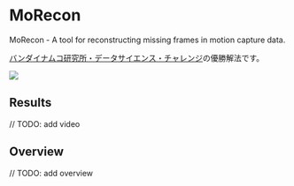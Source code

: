 # MoRecon

MoRecon - A tool for reconstructing missing frames in motion capture data.

[バンダイナムコ研究所・データサイエンス・チャレンジ](https://athletix.run/challenges/MQe8jPDRp)の優勝解法です。


![](https://user-images.githubusercontent.com/30839669/151663507-f278bb5b-a018-4726-ba17-1159a65b3000.png)


## Results

// TODO: add video

## Overview

// TODO: add overview
